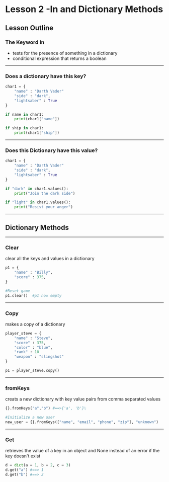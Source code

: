 # Lesson 2 -In and Dictionary Methods



## Lesson Outline
### The Keyword In
- tests for the presence of something in a dictionary
- conditional expression that returns a boolean


---

### Does a dictionary have this key?
```python
char1 = {
    "name" : "Darth Vader"
    "side" : "dark",
    "lightsaber" : True
}

if name in char1:
    print(char1["name"])

if ship in char1:
    print(char1["ship"])
```


---

### Does this Dictionary have this value?
```python
char1 = {
    "name" : "Darth Vader"
    "side" : "dark",
    "lightsaber" : True
}

if "dark" in char1.values():
    print("Join the dark side")

if "light" in char1.values():
    print("Resist your anger")
```


---


## Dictionary Methods


---

### Clear
clear all the keys and values in a dictionary
```python
p1 = {
    "name" : "Billy",
    "score" : 375,
}

#Reset game
p1.clear()  #p1 now empty
```


---

### Copy
makes a copy of a dictionary
```python
player_steve = {
    "name" : "Steve",
    "score" : 375,
    "color" : "blue",
    "rank" : 10
    "weapon" : "slingshot"
}

p1 = player_steve.copy()  
```


---

### fromKeys
creats a new dictionary with key value pairs from comma separated values
```python
{}.fromKeys("a","b") #==>{'a', 'b'}\

#Initialize a new user
new_user = {}.fromKeys(["name", "email", "phone", "zip"], "unknown")
```


---

### Get
retrieves the value of a key in an object and None instead of an error if the key doesn't exist
```python
d = dict(a = 1, b = 2, c = 3)
d.get("a") #==> 1
d.get("b") #==> 2
```
